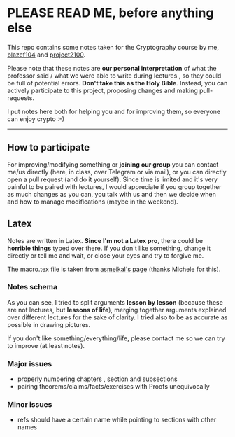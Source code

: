 # PLEASE READ ME, before anything else
This repo contains some notes taken for the Cryptography course by me,
[blazef104](https://github.com/blazef104)
and [project2100](https://github.com/Project2100).


Please note that these notes are **our personal interpretation** of what the
professor said / what we were able to write during lectures , so they
could be full of potential errors.
**Don't take this as the Holy Bible**.
Instead, you can actively participate to this project, proposing changes and
making pull-requests.

I put notes here both for helping you and for improving them, so everyone can
enjoy crypto :-)

------

## How to participate

For improving/modifying something or **joining our group** you can contact me/us
directly (here, in class, over Telegram or via mail), or you can directly open a
pull request (and do it yourself). Since time is limited and it's very painful
to be paired with lectures, I would appreciate if you group together as much
changes as you can, you talk with us and then we decide when and how to manage
modifications (maybe in the weekend). 

## Latex 
Notes are written in Latex. 
**Since I'm not a Latex pro**, there could be __horrible things__ typed over there.
If you don't like something, change it directly or tell me and wait, or close
your eyes and try to forgive me.

The macro.tex file is taken from [asmeikal's page](https://github.com/asmeikal/crypto16/tree/master/notes) (thanks Michele for this).

### Notes schema
As you can see, I tried to split arguments __lesson by lesson__ (because these are
not lectures, but **lessons of life**), merging together arguments explained over 
different lectures for the sake of clarity.
I tried also to be as accurate as possible in drawing pictures.

If you don't like something/everything/life, please contact me so we can try to improve (at least notes).

### Major issues
* properly numbering chapters , section and subsections
* pairing theorems/claims/facts/exercises with Proofs unequivocally
### Minor issues
* refs should have a certain name while pointing to sections with other names
